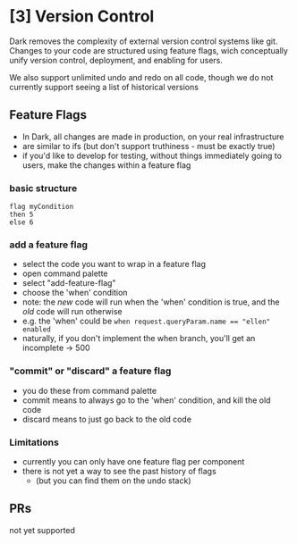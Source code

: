 # [3] Version Control

Dark removes the complexity of external version control systems like git. Changes to your code are structured using feature flags, wich conceptually unify version control, deployment, and enabling for users.

We also support unlimited undo and redo on all code, though we do not currently support seeing a list of historical versions


## Feature Flags
- In Dark, all changes are made in production, on your real infrastructure
- are similar to ifs (but don't support truthiness - must be exactly true)
- if you'd like to develop for testing, without things immediately going to users, make the changes within a feature flag

### basic structure
```
flag myCondition
then 5
else 6
```

### add a feature flag
- select the code you want to wrap in a feature flag
- open command palette
- select "add-feature-flag"
- choose the 'when' condition
- note: the _new_ code will run when the 'when' condition is true, and the _old_ code will run otherwise
- e.g. the 'when' could be `when request.queryParam.name == "ellen" enabled`
- naturally, if you don't implement the when branch, you'll get an incomplete -> 500

### "commit" or "discard" a feature flag
- you do these from command palette
- commit means to always go to the 'when' condition, and kill the old code
- discard means to just go back to the old code

### Limitations
- currently you can only have one feature flag per component
- there is not yet a way to see the past history of flags
	- (but you can find them on the undo stack)


## PRs
not yet supported